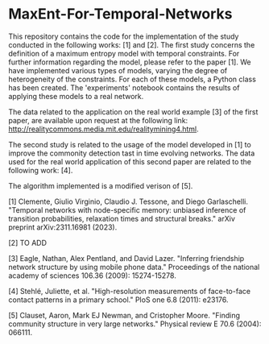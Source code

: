 # MaxEnt-For-Temporal-Networks

This repository contains the code for the implementation of the study conducted in the following works: [1] and [2].
The first study concerns the definition of a maximum entropy model with temporal constraints. For further information regarding the model, please refer to the paper [1].
We have implemented various types of models, varying the degree of heterogeneity of the constraints. For each of these models, a Python class has been created. The 'experiments' notebook contains the results of applying these models to a real network.

The data related to the application on the real world example [3] of the first paper, are available upon request at the following link: http://realitycommons.media.mit.edu/realitymining4.html.

The second study is related to the usage of the model developed in [1] to improve the commonity detection tast in time evolving networks. 
The data used for the real world application of this second paper are related to the following work: [4].

The algorithm implemented is a modified verison of [5].




[1] Clemente, Giulio Virginio, Claudio J. Tessone, and Diego Garlaschelli. "Temporal networks with node-specific memory: unbiased inference of transition probabilities, relaxation times and structural breaks." arXiv preprint arXiv:2311.16981 (2023).

[2] TO ADD

[3] Eagle, Nathan, Alex Pentland, and David Lazer. "Inferring friendship network structure by using mobile phone data." Proceedings of the national academy of sciences 106.36 (2009): 15274-15278.

[4] Stehlé, Juliette, et al. "High-resolution measurements of face-to-face contact patterns in a primary school." PloS one 6.8 (2011): e23176.

[5] Clauset, Aaron, Mark EJ Newman, and Cristopher Moore. "Finding community structure in very large networks." Physical review E 70.6 (2004): 066111.
